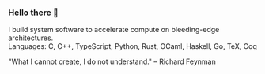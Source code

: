 ### Hello there 👋
I build system software to accelerate compute on bleeding-edge architectures. <br>
Languages: C, C++, TypeScript, Python, Rust, OCaml, Haskell, Go, TeX, Coq

"What I cannot create, I do not understand." – Richard Feynman

